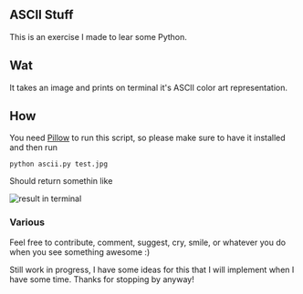 ## ASCII Stuff

This is an exercise I made to lear some Python. 

## Wat

It takes an image and prints on terminal it's ASCII color art representation.

## How

You need [Pillow](https://github.com/python-pillow/Pillow) to run this script, so please make sure to have it installed and then run

```
python ascii.py test.jpg
```

Should return somethin like

![result in terminal](https://bitbucket.org/utnaf/ascii-stuff/raw/master/result.png)

### Various
Feel free to contribute, comment, suggest, cry, smile, or whatever you do when you see something awesome :)

Still work in progress, I have some ideas for this that I will implement when I have some time. Thanks for stopping by anyway!
